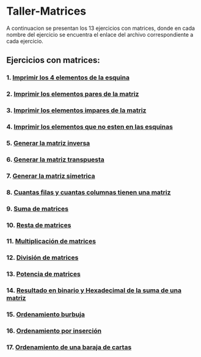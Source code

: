 # Taller-Matrices
A continuacion se presentan los 13 ejercicios con matrices, donde en cada nombre del ejercicio se encuentra el enlace del archivo correspondiente a cada ejercicio.
## Ejercicios con matrices:
### 1. [Imprimir los 4 elementos de la esquina](https://github.com/R0yalCode/Taller-Matrices/blob/main/Elementos_que_estan_en_las_esquinas.c)
### 2. [Imprimir los elementos pares de la matriz](https://github.com/R0yalCode/Taller-Matrices/blob/main/Elementos_pares_de_la_matriz.c)
### 3. [Imprimir los elementos impares de la matriz](https://github.com/R0yalCode/Taller-Matrices/blob/main/Elementos_impares_de_la_matriz.c)
### 4. [Imprimir los elementos que no esten en las esquinas](https://github.com/R0yalCode/Taller-Matrices/blob/main/Elementos_que_no_estan_en_las_esquinas.c)
### 5. [Generar la matriz inversa](https://github.com/R0yalCode/Taller-Matrices/blob/main/Matriz_inversa.c)
### 6. [Generar la matriz transpuesta](https://github.com/R0yalCode/Taller-Matrices/blob/main/Matriz_transpuesta.c)
### 7. [Generar la matriz simetrica](https://github.com/R0yalCode/Taller-Matrices/blob/main/Matriz_simetrica.c)
### 8. [Cuantas filas y cuantas columnas tienen una matriz](https://github.com/R0yalCode/Taller-Matrices/blob/main/Dimension_de_una_matriz.c)
### 9. [Suma de matrices](https://github.com/R0yalCode/Taller-Matrices/blob/main/Matrices_suma.c)
### 10. [Resta de matrices](https://github.com/R0yalCode/Taller-Matrices/blob/main/Matrices_resta.c)
### 11. [Multiplicación de matrices](https://github.com/R0yalCode/Taller-Matrices/blob/main/Multiplicacion_Matrices.c)
### 12. [División de matrices]()
### 13. [Potencia de matrices](https://github.com/R0yalCode/Taller-Matrices/blob/main/Potencia_de_una_Matriz.c)
### 14. [Resultado en binario y Hexadecimal de la suma de una matriz](https://github.com/R0yalCode/Taller-Matrices/blob/main/Decimal_a_Binario.c)
### 15. [Ordenamiento burbuja](https://github.com/R0yalCode/Taller-Matrices/blob/main/Ordenamiento_Burbuja.c)
### 16. [Ordenamiento por inserción](https://github.com/R0yalCode/Taller-Matrices/blob/main/Ordenamiento_insercion.c)
### 17. [Ordenamiento de una baraja de cartas](https://github.com/R0yalCode/Taller-Matrices/blob/main/Baraja_de_cartas_ordenada.c)
